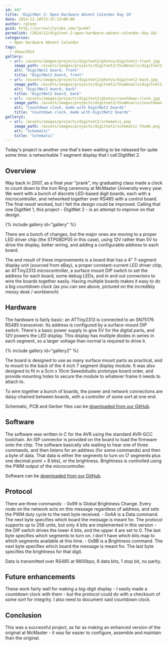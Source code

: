 ```yaml
---
id: 447
title: 'DigitNet 2: Open Hardware Advent Calendar Day 10'
date: 2014-12-10T23:37:13+00:00
author: rglenn
guid: http://surrealitylabs.com/?p=447
permalink: /2014/12/digitnet-2-open-hardware-advent-calendar-day-10/
categories:
  - Open Hardware Advent Calendar
tags:
  - ohwac2014
gallery:
  - url: /assets/images/projects/digitnet2/photos/digitnet2-front.jpg
    image_path: /assets/images/projects/digitnet2/thumbnails/digitnet2-front.jpg
    alt: "DigitNet2 board, front"
    title: "DigitNet2 board, front"
  - url: /assets/images/projects/digitnet2/photos/digitnet2-back.jpg
    image_path: /assets/images/projects/digitnet2/thumbnails/digitnet2-back.jpg
    alt: "DigitNet2 board, back"
    title: "DigitNet2 board, back"
  - url: /assets/images/projects/digitnet2/photos/countdown-clock.jpg
    image_path: /assets/images/projects/digitnet2/thumbnails/countdown-clock.jpg
    alt: "Countdown clock, made with DigitNet2 boards"
    title: "Countdown clock, made with DigitNet2 boards"
gallery2:
  - url: /assets/images/projects/digitnet2/schematic.png
    image_path: /assets/images/projects/digitnet2/schematic-thumb.png
    alt: "Schematic"
    title: "Schematic"
---
```

Today's project is another one that's been waiting to be released for quite some time: a networkable 7 segment display that I call DigitNet 2.

<h2>Overview</h2>
Way back in 2007, as a final year "prank", my graduating class made a clock to count down to the Iron Ring ceremony at McMaster University every year. We went with a bunch of discrete LED-based digit boards, each with a microcontroller, and networked together over RS485 with a control board. The final result worked, but I felt the design could be improved. Calling that one DigitNet 1, this project - DigitNet 2 - is an attempt to improve on that design.

{% include gallery id="gallery" %}

There are a bunch of changes, but the major ones are moving to a proper LED driver chip (the STP08DP05 in this case), using 12V rather than 5V to drive the display, better wiring, and adding a configurable address to each board.

The end result of these improvements is a board that has a 4" 7-segment display unit (sourced from eBay), a proper constant-current LED driver chip, an ATTiny2313 microcontroller, a surface mount DIP switch to set the address for each board, some debug LEDs, and in and out connectors to wire the boards together easily. Having multiple boards makes it easy to do a big countdown clock (as you can see above, pictured on the incredibly messy desk / workbench)

<h2>Hardware</h2>
The hardware is fairly basic: an ATTiny2313 is connected to an SN75176 RS485 transceiver. Its address is configured by a surface-mount DIP switch. There's a basic power supply to give 5V for the digital parts, and 12V powers the LED display. This display has multiple diodes in series in each segment, so a larger voltage than normal is required to drive it.

{% include gallery id="gallery2" %}

The board is designed to use as many surface mount parts as practical, and to mount to the back of the 4 inch 7 segment display module. It was also designed to fit in a 5cm x 10cm Seeedstudio prototype board order, and provide mounting holes to secure the module to whatever frame it needs to attach to.

To wire together a bunch of boards, the power and network connections are daisy-chained between boards, with a controller of some sort at one end.

Schematic, PCB and Gerber files can be <a href="https://github.com/SurrealityLabs/DigitNet2" target="_blank">downloaded from our GitHub</a>.

<h2>Software</h2>
The software was written in C for the AVR using the standard AVR-GCC toolchain. An ISP connector is provided on the board to load the firmware onto the chip. The software basically sits waiting to hear one of three commands, and then listens for an address (for some commands) and then a byte of data. That data is either the segments to turn on (7 segments plus one decimal point = 8 bits), or the brightness. Brightness is controlled using the PWM output of the microcontroller.

Software can be <a href="https://github.com/SurrealityLabs/DigitNet2" target="_blank">downloaded from our GitHub</a>.

<h2>Protocol</h2>
There are three commands:
- 0x99 is Global Brightness Change. Every node on the network acts on this message regardless of address, and sets the PWM duty cycle to the next byte received.
- 0xAA is a Data command. The next byte specifies which board the message is meant for. The protocol supports up to 256 units, but only 4 bits are implemented in this version - the DIP switch drives the lower 4 bits, and the upper 4 are set to 0. The last byte specifies which segments to turn on. I don't have which bits map to which segments available at this time.
- 0xBB is a Brightness command. The next byte specifies which board the message is meant for. The last byte specifies the brightness for that digit.

Data is transmitted over RS485 at 9600bps, 8 data bits, 1 stop bit, no parity.

<h2>Future enhancements</h2>
These work fairly well for making a big-digit display - I easily made a countdown clock with them - but the protocol could do with a checksum of some sort for integrity. I also need to document said countdown clock.

<h2>Conclusion</h2>
This was a successful project, as far as making an enhanced version of the original at McMaster - it was far easier to configure, assemble and maintain than the original. 